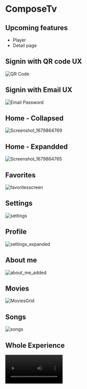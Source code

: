 # ComposeTv

## Upcoming features 
- Player 
- Detail page
 
## Signin with QR code UX 
![QR Code](https://user-images.githubusercontent.com/21205138/211226659-249d191c-d930-4dd7-8aa2-e9a0056539c8.png)

## Signin with Email UX
![Email Password](https://user-images.githubusercontent.com/21205138/211226691-c74f286f-52bc-4b56-a4bc-928be7660aa4.png)

## Home - Collapsed 
![Screenshot_1679864769](https://user-images.githubusercontent.com/21205138/227805696-bef7d6d9-b275-43cd-891d-d42eb687fdac.png)

## Home - Expandded
![Screenshot_1679864765](https://user-images.githubusercontent.com/21205138/227805700-c5fc5909-3fb9-4fc2-a348-382a792d15c9.png)
 
## Favorites
![favoritesscreen](https://user-images.githubusercontent.com/21205138/228040345-387ba9be-0792-4e8e-810d-e5ad9b63dcde.png)
 
## Settings
![settings](https://user-images.githubusercontent.com/21205138/231318386-a34b7edc-d15e-4755-bc9a-9b893d462db8.png)

## Profile
![settings_expanded](https://user-images.githubusercontent.com/21205138/231318567-5bf956dd-b5d7-4daf-9329-86504cf89516.png)

## About me
![about_me_added](https://user-images.githubusercontent.com/21205138/231318869-2a76f19b-0179-44d4-9207-945b9037b95e.png)
 
## Movies 
![MoviesGrid](https://user-images.githubusercontent.com/21205138/228040389-25c4f8c1-b600-411c-9d35-00fb18de8e3e.png)

## Songs
![songs](https://user-images.githubusercontent.com/21205138/232351274-d5c47060-d876-4d11-b993-d66184be44fe.png)

## Whole Experience
<video src='https://user-images.githubusercontent.com/21205138/227805240-fe0576b8-bdbe-40c9-a623-5a47ce8b420d.mp4' width=180/>
